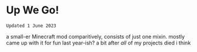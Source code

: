 # Up We Go!
`Updated 1 June 2023`

a small-er Minecraft mod comparitively, consists of just one mixin. mostly came up with it for fun last year-ish? a bit after *all* of my projects died i think
